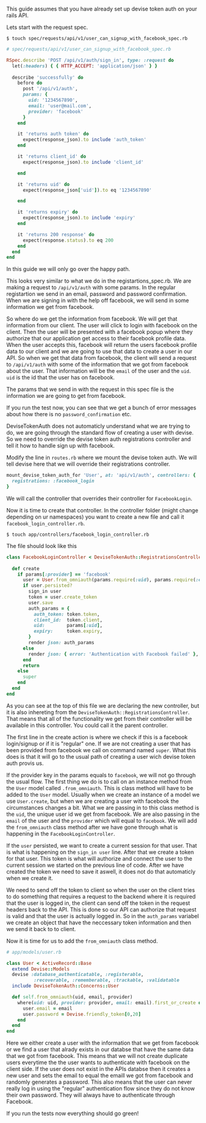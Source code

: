 This guide assumes that you have already set up devise token auth on your rails API.

Lets start with the request spec.

`$ touch spec/requests/api/v1/user_can_signup_with_facebook_spec.rb`

```rb
# spec/requests/api/v1/user_can_signup_with_facebook_spec.rb

RSpec.describe 'POST /api/v1/auth/sign_in', type: :request do
  let(:headers) { { HTTP_ACCEPT: 'application/json' } }
  
  describe 'successfully' do
    before do
      post '/api/v1/auth',
      params: {
        uid: '1234567890',
        email: 'user@mail.com',
        provider: 'facebook'
      }
    end

    it 'returns auth token' do
      expect(response_json).to include 'auth_token'
    end

    it 'returns client_id' do
      expect(response_json).to include 'client_id'

    end

    it 'returns uid' do
      expect(response_json['uid']).to eq '1234567890'

    end

    it 'returns expiry' do
      expect(response_json).to include 'expiry'
    end

    it 'returns 200 response' do
      expect(response.status).to eq 200
    end
  end
end
```

In this guide we will only go over the happy path.

This looks very similar to what we do in the registartions_spec.rb. We are making a request to `/api/v1/auth` with some params. In the regular registartion we send in an email, password and password confirmation. When we are signing in with the help off facebook, we will send in some information we get from facebook. 

So where do we get the information from facebook. We will get that information from our client. The user will click to login with facebook on the client. Then the user will be presented with a facebook popup where they authorize that our application get access to their facebook profile data. When the user accepts this, facebook will return the users facebook profile data to our client and we are going to use that data to create a user in our API. So when we get that data from facebook, the client will send a request to `/api/v1/auth` with some of the information that we got from facebook about the user. That information will be the `email` of the user and the `uid`. `uid` is the id that the user has on facebook.

The params that we send in with the request in this spec file is the information we are going to get from facebook.

If you run the test now, you can see that we get a bunch of error messages about how there is no `password_confirmation` etc. 

DeviseTokenAuth does not automaticly understand what we are trying to do, we are going through the standard flow of creating a user with devise. So we need to override the devise token auth registrations controller and tell it how to handle sign up with facebook. 

Modify the line in `routes.rb` where we mount the devise token auth. We will tell devise here that we will override their registrations controller. 

```rb
mount_devise_token_auth_for 'User', at: 'api/v1/auth', controllers: {
  registrations: :facebook_login
}
```

We will call the controller that overrides their controller for `FacebookLogin`.

Now it is time to create that controller. In the controller folder (might change depending on ur namespaces) you want to create a new file and call it `facebook_login_controller.rb`.

`$ touch app/controllers/facebook_login_controller.rb`

The file should look like this

```rb
class FacebookLoginController < DeviseTokenAuth::RegistrationsController
  
  def create
    if params[:provider] == 'facebook'
      user = User.from_omniauth(params.require(:uid), params.require(:email), params.require(:provider))
      if user.persisted?
        sign_in user
        token = user.create_token
        user.save
        auth_params = {
          auth_token: token.token,
          client_id:  token.client,
          uid:        params[:uid],
          expiry:     token.expiry,
        }
        render json: auth_params
      else
        render json: { error: 'Authentication with Facebook failed' }, status: 401
      end
      return
    else 
      super
    end
  end
end
```

As you can see at the top of this file we are declaring the new controller, but it is also inhereting from the `DeviseTokenAuth::RegistrationsController`. That means that all of the functionality we get from their controller will be available in this controller. You could call it the parent controller. 

The first line in the create action is where we check if this is a facebook login/signup or if it is "regular" one. If we are not creating a user that has been provided from facebook we call on command named `super`. What this does is that it will go to the usual path of creating a user wich devise token auth provis us.

If the provider key in the params equals to `facebook`, we will not go through the usual flow. The first thing we do is to call on an instance method from the `User` model called `.from_omniauth`. This is class method will have to be added to the `User` model. Usually when we create an instance of a model we use `User.create`, but when we are creating a user with facebook the circumstances changes a bit. What we are passing in to this class method is the `uid`, the unique user id we get from facebook. We are also passing in the `email` of the user and the `provider` which will equal to `facebook`. We will add the `from_omniauth` class method after we have gone through what is happening in the `FacebookLoginController`.

If the `user` persisted, we want to create a current session for that user. That is what is happening on the `sign_in user` line. After that we create a token for that user. This token is what will authorize and connect the user to the current session we started on the previous line of code. After we have created the token we need to save it aswell, it does not do that automaticly when we create it.

We need to send off the token to client so when the user on the client tries to do something that requires a request to the backend where it is required that the user is logged in, the client can send off the token in the request headers back to the API. This is done so our API can authorize that request is valid and that the user is actually logged in. So in the `auth_params` variabel we create an object that have the neccessary token information and then we send it back to to client.

Now it is time for us to add the `from_omniauth` class method.

```rb
# app/models/user.rb

class User < ActiveRecord::Base
  extend Devise::Models
  devise :database_authenticatable, :registerable,
          :recoverable, :rememberable, :trackable, :validatable
  include DeviseTokenAuth::Concerns::User

  def self.from_omniauth(uid, email, provider)
    where(uid: uid, provider: provider, email: email).first_or_create do |user|
      user.email = email
      user.password = Devise.friendly_token[0,20]
    end
  end
end
```

Here we either create a user with the information that we get from facebook or we find a user that alrady exists in our databse that have the same data that we got from facebook. This means that we will not create duplicate users everytime the the user wants to authenticate with facebook on the client side. If the user does not exist in the APIs databse then it creates a new user and sets the email to equal the emaill we got from facebook and randomly generates a password. This also means that the user can never really log in using the "regular" authentication flow since they do not know their own password. They will always have to authenticate through Facebook.

If you run the tests now everything should go green!